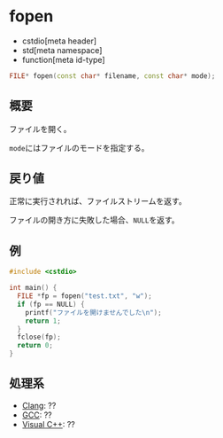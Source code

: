 # fopen
* cstdio[meta header]
* std[meta namespace]
* function[meta id-type]

```cpp
FILE* fopen(const char* filename, const char* mode);
```

## 概要
ファイルを開く。

`mode`にはファイルのモードを指定する。

## 戻り値
正常に実行されれば、ファイルストリームを返す。

ファイルの開き方に失敗した場合、`NULL`を返す。

## 例
```cpp example
#include <cstdio>

int main() {
  FILE *fp = fopen("test.txt", "w");
  if (fp == NULL) {
    printf("ファイルを開けませんでした\n");
    return 1;
  }
  fclose(fp);
  return 0;
}
```

## 処理系
- [Clang](/implementation.md#clang): ??
- [GCC](/implementation.md#gcc): ??
- [Visual C++](/implementation.md#visual_cpp): ??

